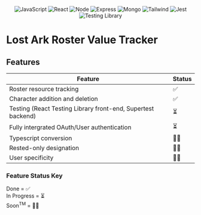 <div align='center'>

![JavaScript](https://img.shields.io/badge/javascript-%23323330.svg?style=for-the-badge&logo=javascript&logoColor=%23F7DF1E)
![React](https://img.shields.io/badge/react-%2320232a.svg?style=for-the-badge&logo=react&logoColor=%2361DAFB)
![Node](https://img.shields.io/badge/-node-339933?style=for-the-badge&logo=node.js&logoColor=white)
![Express](https://img.shields.io/badge/express-%23404d59.svg?style=for-the-badge&logo=express&logoColor=%2361DAFB)
![Mongo](https://img.shields.io/badge/MongoDB-4EA94B?style=for-the-badge&logo=mongodb&logoColor=white)
![Tailwind](https://img.shields.io/badge/Tailwind_CSS-38B2AC?style=for-the-badge&logo=tailwind-css&logoColor=white)
![Jest](https://img.shields.io/badge/Jest-323330?style=for-the-badge&logo=Jest&logoColor=white)
![Testing Library](https://img.shields.io/badge/testing%20library-323330?style=for-the-badge&logo=testing-library&logoColor=red)

</div>

# Lost Ark Roster Value Tracker

## Features

| Feature                                                      | Status |
| ------------------------------------------------------------ | ------ |
| Roster resource tracking                                     | ✅     |
| Character addition and deletion                              | ✅     |
| Testing (React Testing Library front-end, Supertest backend) | ⏳     |
| Fully intergrated OAuth/User authentication                  | ⏳     |
| Typescript conversion                                        | 🙏🏻     |
| Rested-only designation                                      | 🙏🏻     |
| User specificity                                             | 🙏🏻     |

### Feature Status Key

Done = ✅
<br>
In Progress = ⏳
<br>
Soon<sup>TM</sup> = 🙏🏻
